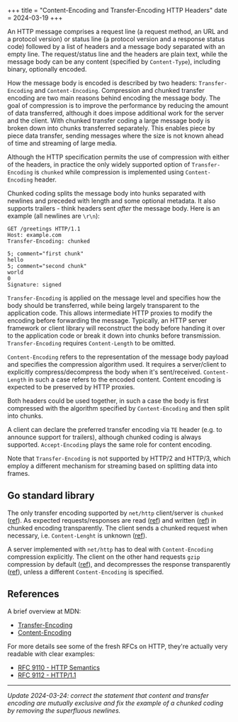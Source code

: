 +++
title = "Content-Encoding and Transfer-Encoding HTTP Headers"
date = 2024-03-19
+++

An HTTP message comprises a request line (a request method, an URL and a protocol version) or status line (a protocol version and a response status code) followed by a list of headers and a message body separated with an empty line. The request/status line and the headers are plain text, while the message body can be any content (specified by `Content-Type`), including binary, optionally encoded.

How the message body is encoded is described by two headers: `Transfer-Encoding` and `Content-Encoding`. Compression and chunked transfer encoding are two main reasons behind encoding the message body. The goal of compression is to improve the performance by reducing the amount of data transferred, although it does impose additional work for the server and the client. With chunked transfer coding a large message body is broken down into chunks transferred separately. This enables piece by piece data transfer, sending messages where the size is not known ahead of time and streaming of large media.

Although the HTTP specification permits the use of compression with either of the headers, in practice the only widely supported option of `Transfer-Encoding` is `chunked` while compression is implemented using `Content-Encoding` header.

Chunked coding splits the message body into hunks separated with newlines and preceded with length and some optional metadata. It also supports trailers - think headers sent _after_ the message body. Here is an example (all newlines are `\r\n`):

```http
GET /greetings HTTP/1.1
Host: example.com
Transfer-Encoding: chunked

5; comment="first chunk"
hello
5; comment="second chunk"
world
0
Signature: signed
```

`Transfer-Encoding` is applied on the message level and specifies how the body should be transferred, while being largely transparent to the application code. This allows intermediate HTTP proxies to modify the encoding before forwarding the message. Typically, an HTTP server framework or client library will reconstruct the body before handing it over to the application code or break it down into chunks before transmission. `Transfer-Encoding` requires `Content-Length` to be omitted.

`Content-Encoding` refers to the representation of the message body payload and specifies the compression algorithm used. It requires a server/client to explicitly compress/decompress the body when it's sent/received. `Content-Length` in such a case refers to the encoded content. Content encoding is expected to be preserved by HTTP proxies.

Both headers could be used together, in such a case the body is first compressed with the algorithm specified by `Content-Encoding` and then split into chunks.

A client can declare the preferred transfer encoding via `TE` header (e.g. to announce support for trailers), although chunked coding is always supported. `Accept-Encoding` plays the same role for content encoding.

Note that `Transfer-Encoding` is not supported by HTTP/2 and HTTP/3, which employ a different mechanism for streaming based on splitting data into frames.

## Go standard library

The only transfer encoding supported by `net/http` client/server is `chunked` ([ref](https://github.com/golang/go/blob/3c78ace24f3aa025a72b53be3b83423f9f24ee5d/src/net/http/transfer.go#L649-L651)). As expected requests/responses are read ([ref](https://github.com/golang/go/blob/3c78ace24f3aa025a72b53be3b83423f9f24ee5d/src/net/http/transfer.go#L563-L568)) and written ([ref](https://github.com/golang/go/blob/3c78ace24f3aa025a72b53be3b83423f9f24ee5d/src/net/http/transfer.go#L563-L568)) in chunked encoding transparently. The client sends a chunked request when necessary, i.e. `Content-Lenght` is unknown ([ref](https://github.com/golang/go/blob/3c78ace24f3aa025a72b53be3b83423f9f24ee5d/src/net/http/transfer.go#L169)).

A server implemented with `net/http` has to deal with `Content-Encoding` compression explicitly. The client on the other hand requests `gzip` compression by default ([ref](https://github.com/golang/go/blob/3c78ace24f3aa025a72b53be3b83423f9f24ee5d/src/net/http/transport.go#L2612-L2630)), and decompresses the response transparently ([ref](https://github.com/golang/go/blob/3c78ace24f3aa025a72b53be3b83423f9f24ee5d/src/net/http/transport.go#L2244-L2245)), unless a different `Content-Encoding` is specified.

## References

A brief overview at MDN:

- [Transfer-Encoding](https://developer.mozilla.org/docs/Web/HTTP/Headers/Transfer-Encoding)
- [Content-Encoding](https://developer.mozilla.org/docs/Web/HTTP/Headers/Content-Encoding)

For more details see some of the fresh RFCs on HTTP, they're actually very readable with clear examples:

- [RFC 9110 - HTTP Semantics](https://www.rfc-editor.org/rfc/rfc9110)
- [RFC 9112 - HTTP/1.1](https://www.rfc-editor.org/rfc/rfc9112)

---

_Update 2024-03-24: correct the statement that content and transfer encoding are mutually exclusive and fix the example of a chunked coding by removing the superfluous newlines._
